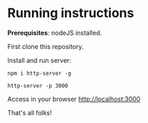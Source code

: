 # Running instructions

**Prerequisites**: nodeJS installed.

First clone this repository.

Install and run server:

```shell
npm i http-server -g

http-server -p 3000
```

Access in your browser [http://localhost:3000](http://localhost:3000)

That's all folks!
